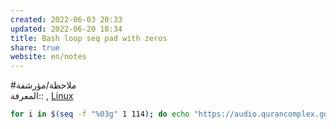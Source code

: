 ```yaml
---  
created: 2022-06-03 20:33  
updated: 2022-06-20 18:34  
title: Bash loop seq pad with zeros  
share: true  
website: en/notes  
---  
```

  
#ملاحظة/مؤرشفة  
المعرفة:: [](Bash), [Linux](Linux)  
  
```bash  
for i in $(seq -f "%03g" 1 114); do echo "https://audio.qurancomplex.gov.sa/site/library/quran/ayub/$i.mp3"; done  
```  
